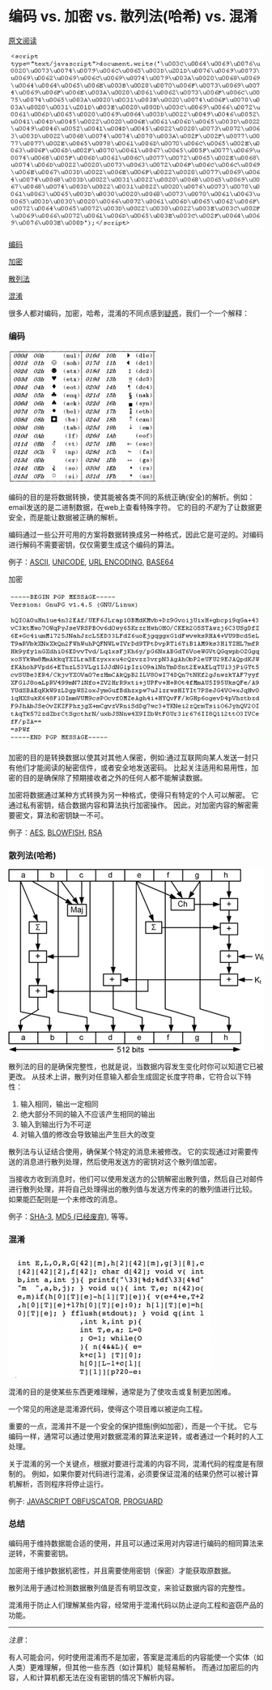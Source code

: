 # 编码 vs. 加密 vs. 散列法(哈希) vs. 混淆

[原文阅读](https://danielmiessler.com/study/encoding-encryption-hashing-obfuscation/)

![js_obfuscation](./img/js_obfuscation.png)

[编码](#编码)

[加密](#加密)

[散列法](#散列法(哈希))

[混淆](#混淆)


很多人都对编码，加密，哈希，混淆的不同点感到[疑惑](http://www.google.com/search?sourceid=chrome&ie=UTF-8&q=what%27s+the+difference+between+encoding+and+encryption%3F)，我们一个一个解释：

### 编码
 
 ![ascii](./img/ascii-image.png)

编码的目的是将数据转换，使其能被各类不同的系统正确(安全)的解析。例如：email发送的是二进制数据，在web上查看特殊字符。
它的目的*不是*为了让数据更安全，而是能让数据被正确的解析。

编码通过一些公开可用的方案将数据转换成另一种格式，因此它是可逆的。对编码进行解码不需要密钥，仅仅需要生成这个编码的算法。

例子：[ASCII](http://www.asciitable.com/), [UNICODE](https://danielmiessler.com/study/encoding/#unicode), [URL ENCODING](http://www.eskimo.com/~bloo/indexdot/html/topics/urlencoding.htm), [BASE64](https://en.wikipedia.org/wiki/Base64)


加密

![ciphertext](./img/ciphertext.png)

加密的目的是转换数据以使其对其他人保密，例如:通过互联网向某人发送一封只有他们才能阅读的秘密信件，或者安全地发送密码。
比起关注适用和易用性，加密的目的是确保除了预期接收者之外的任何人都不能解读数据。

加密将数据通过某种方式转换为另一种格式，使得只有特定的个人可以解密。 它通过私有密钥，结合数据内容和算法执行加密操作。
因此，对加密内容的解密需要密文，算法和密钥缺一不可。

例子：[AES](http://www.aes.org/), [BLOWFISH](https://en.wikipedia.org/wiki/Blowfish_(cipher)), [RSA](http://www.rsa.com/)



### 散列法(哈希)

![sha512](./img/sha512.gif)

散列法的目的是确保完整性，也就是说，当数据内容发生变化时你可以知道它已被更改。
从技术上讲，散列对任意输入都会生成固定长度字符串，它符合以下特性：

1. 输入相同，输出一定相同
2. 绝大部分不同的输入不应该产生相同的输出
3. 输入到输出行为不可逆
4. 对输入值的修改会导致输出产生巨大的改变

散列法与认证结合使用，确保某个特定的消息未被修改。 它的实现通过对需要传送的消息进行散列处理，然后使用发送方的密钥对这个散列值加密。

当接收方收到消息时，他们可以使用发送方的公钥解密出散列值，然后自己对邮件进行散列处理，并将自己处理得出的散列值与发送方传来的的散列值进行比较。 如果能匹配则是一个未修改的消息。

例子：[SHA-3](https://en.wikipedia.org/wiki/SHA-3), [MD5 (已经废弃)](https://en.wikipedia.org/wiki/MD5), 等等。


### 混淆

![obfuscated](./img/obfuscated-e1454498907454.png)

混淆的目的是使某些东西更难理解，通常是为了使攻击或复制更加困难。

一个常见的用途是混淆源代码，使得这个项目难以被逆向工程。

重要的一点，混淆并不是一个安全的保护措施(例如加密），而是一个干扰。
它与编码一样，通常可以通过使用对数据混淆的算法来逆转，或者通过一个耗时的人工处理。

关于混淆的另一个关键点，根据对要进行混淆的内容不同，混淆代码的程度是有限制的。
例如，如果你要对代码进行混淆，必须要保证混淆的结果仍然可以被计算机解析，否则程序将停止运行。

例子: [JAVASCRIPT OBFUSCATOR](https://javascriptobfuscator.com/), [PROGUARD](http://proguard.sourceforge.net/)

### 总结

编码用于维持数据能合适的使用，并且可以通过采用对内容进行编码的相同算法来逆转，不需要密钥。

加密用于维护数据机密性，并且需要使用密钥（保密）才能获取原数据。

散列法用于通过检测数据散列值是否有明显改变，来验证数据内容的完整性。

混淆用于防止人们理解某些内容，经常用于混淆代码以防止逆向工程和盗窃产品的功能。



-------------------
*注意*：

有人可能会问，何时使用混淆而不是加密，答案是混淆后的内容能使一个实体（如人类）更难理解，但其他一些东西（如计算机）能轻易解析。
而通过加密后的内容，人和计算机都无法在没有密钥的情况下解析内容。












